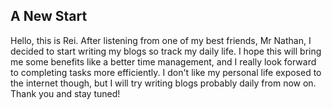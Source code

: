 ## A New Start

Hello, this is Rei. After listening from one of my best friends, Mr Nathan, I decided to start writing my blogs so track my daily life. I hope this will bring me some benefits like a better time management, and I really look forward to completing tasks more efficiently. I don't like my personal life exposed to the internet though, but I will try writing blogs probably daily from now on. Thank you and stay tuned!
